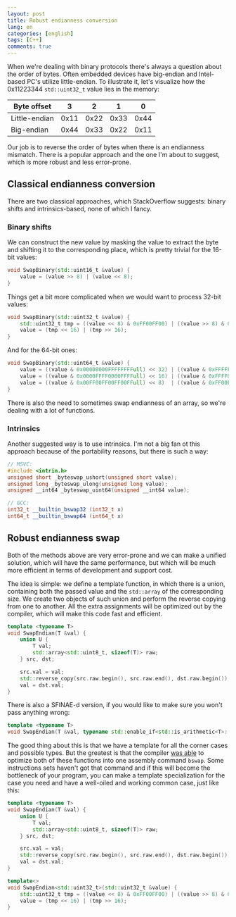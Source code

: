 ```yaml
---
layout: post
title: Robust endianness conversion
lang: en
categories: [english]
tags: [C++]
comments: true
---
```


When we're dealing with binary protocols there's always a question about the order of bytes. Often embedded devices have big-endian and Intel-based PC's utilize little-endian. To illustrate it, let's visualize how the 0x11223344 `std::uint32_t` value lies in the memory:

| Byte offset       | 3        | 2        | 1        | 0        |
|---------------    |------    |------    |------    |------    |
| Little-endian     | 0x11     | 0x22     | 0x33     | 0x44     |
| Big-endian        | 0x44     | 0x33     | 0x22     | 0x11     |

Our job is to reverse the order of bytes when there is an endianness mismatch. There is a popular approach and the one I'm about to suggest, which is more robust and less error-prone.

## Classical endianness conversion

There are two classical approaches, which StackOverflow suggests: binary shifts and intrinsics-based, none of which I fancy.

### Binary shifts

We can construct the new value by masking the value to extract the byte and shifting it to the corresponding place, which is pretty trivial for the 16-bit values:

```cpp
void SwapBinary(std::uint16_t &value) {
    value = (value >> 8) | (value << 8);
}
```

Things get a bit more complicated when we would want to process 32-bit values:

```cpp
void SwapBinary(std::uint32_t &value) {
    std::uint32_t tmp = ((value << 8) & 0xFF00FF00) | ((value >> 8) & 0xFF00FF);
    value = (tmp << 16) | (tmp >> 16);
}
```

And for the 64-bit ones:

```cpp
void SwapBinary(std::uint64_t &value) {
    value = ((value & 0x00000000FFFFFFFFull) << 32) | ((value & 0xFFFFFFFF00000000ull) >> 32);
    value = ((value & 0x0000FFFF0000FFFFull) << 16) | ((value & 0xFFFF0000FFFF0000ull) >> 16);
    value = ((value & 0x00FF00FF00FF00FFull) << 8)  | ((value & 0xFF00FF00FF00FF00ull) >> 8);
}
```

There is also the need to sometimes swap endianness of an array, so we're dealing with a lot of functions. 

### Intrinsics

Another suggested way is to use intrinsics. I'm not a big fan ot this approach because of the portability reasons, but there is such a way:

```cpp
// MSVC:
#include <intrin.h>
unsigned short _byteswap_ushort(unsigned short value);
unsigned long _byteswap_ulong(unsigned long value);
unsigned __int64 _byteswap_uint64(unsigned __int64 value);

// GCC:
int32_t __builtin_bswap32 (int32_t x)
int64_t __builtin_bswap64 (int64_t x)
```

## Robust endianness swap

Both of the methods above are very error-prone and we can make a unified solution, which will have the same performance, but which will be much more efficient in terms of development and support cost.

The idea is simple: we define a template function, in which there is a union, containing both the passed value and the `std::array` of the corresponding size. We create two objects of such union and perform the reverse copying from one to another. All the extra assignments will be optimized out by the compiler, which will make this code fast and efficient.

```cpp
template <typename T>
void SwapEndian(T &val) {
    union U {
        T val;
        std::array<std::uint8_t, sizeof(T)> raw;
    } src, dst;

    src.val = val;
    std::reverse_copy(src.raw.begin(), src.raw.end(), dst.raw.begin());
    val = dst.val;
}
```

There is also a SFINAE-d version, if you would like to make sure you won't pass anything wrong:

```cpp
template <typename T>
void SwapEndian(T &val, typename std::enable_if<std::is_arithmetic<T>::value, std::nullptr_t>::type = nullptr);
```

The good thing about this is that we have a template for all the corner cases and possible types. But the greatest is that the compiler [was able](https://godbolt.org/z/bVyRzh) to optimize both of these functions into one assembly command `bswap`. Some instructions sets haven't got that command and if this will become the bottleneck of your program, you can make a template specialization for the case you need and have a well-oiled and working common case, just like this:

```cpp
template <typename T>
void SwapEndian(T &val) {
    union U {
        T val;
        std::array<std::uint8_t, sizeof(T)> raw;
    } src, dst;

    src.val = val;
    std::reverse_copy(src.raw.begin(), src.raw.end(), dst.raw.begin());
    val = dst.val;
}

template<>
void SwapEndian<std::uint32_t>(std::uint32_t &value) {
    std::uint32_t tmp = ((value << 8) & 0xFF00FF00) | ((value >> 8) & 0xFF00FF);
    value = (tmp << 16) | (tmp >> 16);
}
```